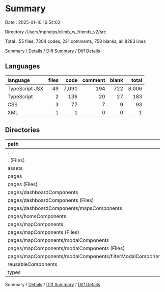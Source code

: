 # Summary

Date : 2025-01-10 16:54:02

Directory /Users/mphelps/climb_w_friends_v2/src

Total : 55 files, 7304 codes, 221 comments, 758 blanks, all 8283 lines

Summary / [Details](details.md) / [Diff Summary](diff.md) / [Diff Details](diff-details.md)

## Languages

| language       | files |  code | comment | blank | total |
| :------------- | ----: | ----: | ------: | ----: | ----: |
| TypeScript JSX |    49 | 7,090 |     194 |   722 | 8,006 |
| TypeScript     |     2 |   136 |      20 |    27 |   183 |
| CSS            |     3 |    77 |       7 |     9 |    93 |
| XML            |     1 |     1 |       0 |     0 |     1 |

## Directories

| path                                                          | files |  code | comment | blank | total |
| :------------------------------------------------------------ | ----: | ----: | ------: | ----: | ----: |
| .                                                             |    55 | 7,304 |     221 |   758 | 8,283 |
| . (Files)                                                     |     5 |   128 |       7 |    23 |   158 |
| assets                                                        |     1 |     1 |       0 |     0 |     1 |
| pages                                                         |    33 | 5,700 |     201 |   600 | 6,501 |
| pages (Files)                                                 |     5 |   469 |      15 |    75 |   559 |
| pages/dashboardComponents                                     |     7 | 1,063 |      21 |   111 | 1,195 |
| pages/dashboardComponents (Files)                             |     4 |   634 |      18 |    78 |   730 |
| pages/dashboardComponents/mapsComponents                      |     3 |   429 |       3 |    33 |   465 |
| pages/homeComponents                                          |     1 |    48 |       0 |     3 |    51 |
| pages/mapComponents                                           |    20 | 4,120 |     165 |   411 | 4,696 |
| pages/mapComponents (Files)                                   |    12 | 2,535 |     126 |   236 | 2,897 |
| pages/mapComponents/modalComponents                           |     8 | 1,585 |      39 |   175 | 1,799 |
| pages/mapComponents/modalComponents (Files)                   |     7 | 1,444 |      37 |   166 | 1,647 |
| pages/mapComponents/modalComponents/filterModalComponents.tsx |     1 |   141 |       2 |     9 |   152 |
| reusableComponents                                            |    14 | 1,332 |      13 |   112 | 1,457 |
| types                                                         |     2 |   143 |       0 |    23 |   166 |

Summary / [Details](details.md) / [Diff Summary](diff.md) / [Diff Details](diff-details.md)

